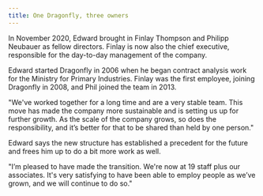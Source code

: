 ```yaml
---
title: One Dragonfly, three owners
---
```


<!--more-->
In November 2020, Edward brought in Finlay Thompson and Philipp Neubauer as
fellow directors. Finlay is now also the chief executive, responsible for the
day-to-day management of the company.

Edward started Dragonfly in 2006 when he began contract analysis work for the
Ministry for Primary Industries. Finlay was the first employee, joining
Dragonfly in 2008, and Phil joined the team in 2013. 

"We've worked together for a long time and are a very stable team. This move has
made the company more sustainable and is setting us up for further growth.  As
the scale of the company grows, so does the responsibility, and it’s better for
that to be shared than held by one person."

Edward says the new structure has established a precedent for the future and
frees him up to do a bit more work as well. 

"I’m pleased to have made the transition. We're now at 19 staff plus our
associates. It's very satisfying to have been able to employ people as we’ve
grown, and we will continue to do so."

